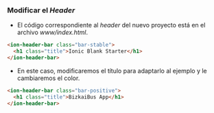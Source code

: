 ### Modificar el *Header*

- El código correspondiente al *header* del nuevo proyecto está en el archivo *www/index.html*.

```html
<ion-header-bar class="bar-stable">
  <h1 class="title">Ionic Blank Starter</h1>
</ion-header-bar>
```
- En este caso, modificaremos el título para adaptarlo al ejemplo y le cambiaremos el color.

```html
<ion-header-bar class="bar-positive">
  <h1 class="title">BizkaiBus App</h1>
</ion-header-bar>
```
